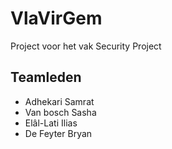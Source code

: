 # VlaVirGem

Project voor het vak Security Project
## Teamleden
  - Adhekari Samrat
  - Van bosch Sasha
  - Elâl-Lati Ilias
  - De Feyter Bryan

